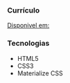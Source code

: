 ### Currículo

[Disponivel em:](https://milenavms.github.io/curriculo/)

### Tecnologias

* HTML5
* CSS3
* Materialize CSS
